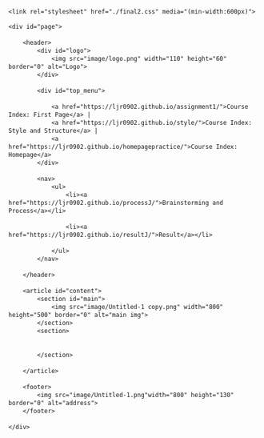 <!DOCTYPE html>
<html>
<head>
    <meta charset="UTF-8">
    <title>J's website</title>

 

    <link rel="stylesheet" href="./final2.css" media="(min-width:600px)">
</head>
<body>
    
    <div id="page">
 
        <header>
            <div id="logo">
                <img src="image/logo.png" width="110" height="60" border="0" alt="Logo">
            </div>
 
            <div id="top_menu">
               
                <a href="https://ljr0902.github.io/assignment1/">Course Index: First Page</a> |
                <a href="https://ljr0902.github.io/style/">Course Index: Style and Structure</a> |
                <a href="https://ljr0902.github.io/homepagepractice/">Course Index: Homepage</a>
            </div>
 
            <nav>
                <ul>
                    <li><a href="https://ljr0902.github.io/processJ/">Brainstorming and Process</a></li> 

                    <li><a href="https://ljr0902.github.io/resultJ/">Result</a></li> 
                  
                </ul>
            </nav>
 
        </header>
 
        <article id="content">
            <section id="main">
                <img src="image/Untitled-1 copy.png" width="800" height="500" border="0" alt="main img">
            </section>
            <section>
            
 
            </section>
 
        </article>
 
        <footer>
            <img src="image/Untitled-1.png"width="800" height="130" border="0" alt="address">    
        </footer>
 
    </div>
</body>
</html>
